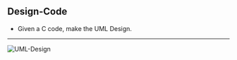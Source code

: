 ## Design-Code
* Given a C code, make the UML Design.
<hr>

![UML-Design](https://i.imgur.com/tBkXQT7.png)
